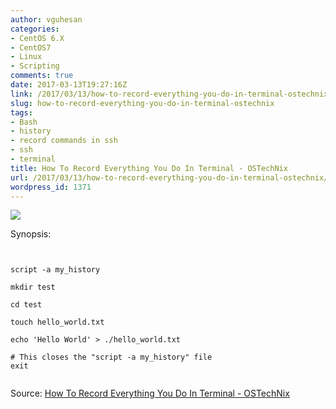 ```yaml
---
author: vguhesan
categories:
- CentOS 6.X
- CentOS7
- Linux
- Scripting
comments: true
date: 2017-03-13T19:27:16Z
link: /2017/03/13/how-to-record-everything-you-do-in-terminal-ostechnix/
slug: how-to-record-everything-you-do-in-terminal-ostechnix
tags:
- Bash
- history
- record commands in ssh
- ssh
- terminal
title: How To Record Everything You Do In Terminal - OSTechNix
url: /2017/03/13/how-to-record-everything-you-do-in-terminal-ostechnix/
wordpress_id: 1371
---
```


[![](/img/2017/03/record-everything-you-do-in-terminal.png)](https://www.ostechnix.com/record-everything-terminal/)

Synopsis:

<pre><code language="bash">

script -a my_history

mkdir test

cd test

touch hello_world.txt

echo 'Hello World' > ./hello_world.txt

# This closes the "script -a my_history" file
exit

</code></pre>

Source: [How To Record Everything You Do In Terminal - OSTechNix](https://www.ostechnix.com/record-everything-terminal/)

